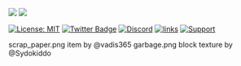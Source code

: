 
[![](http://cf.way2muchnoise.eu/621390.svg)](https://www.curseforge.com/minecraft/mc-mods/scraps) 
[![](http://cf.way2muchnoise.eu/versions/621390.svg)](https://www.curseforge.com/minecraft/mc-mods/scraps)


[![License: MIT](https://img.shields.io/badge/License-MIT-green.svg)](https://opensource.org/licenses/MIT)
[![Twitter Badge](https://img.shields.io/badge/contact-twitter-blue.svg)](https://twitter.com/lothrazar)
[![Discord](https://img.shields.io/discord/749302798797242449.svg?label=&logo=discord&logoColor=ffffff&color=7389D8&labelColor=6A7EC2)](https://discord.gg/uWZ3jf56fV)
[![links](https://img.shields.io/badge/more-links-ff69b4.svg)](https://allmylinks.com/lothrazar)
[![Support](https://img.shields.io/badge/Patreon-Support-orange.svg?logo=Patreon)](https://www.patreon.com/Lothrazar)


scrap_paper.png item by @vadis365
garbage.png block texture by @Sydokiddo

